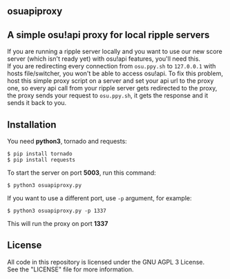 ## osuapiproxy
## A simple osu!api proxy for local ripple servers
If you are running a ripple server locally and you want to use our new score server (which isn't ready yet) with osu!api features, you'll need this.  
If you are redirecting every connection from `osu.ppy.sh` to `127.0.0.1` with hosts file/switcher, you won't be able to access osu!api. To fix this problem, host this simple proxy script on a server and set your api url to the proxy one, so every api call from your ripple server gets redirected to the proxy, the proxy sends your request to `osu.ppy.sh`, it gets the response and it sends it back to you.  

## Installation
You need **python3**, tornado and requests:
```
$ pip install tornado
$ pip install requests
```
To start the server on port **5003**, run this command:
```
$ python3 osuapiproxy.py
```
If you want to use a different port, use `-p` argument, for example:
```
$ python3 osuapiproxy.py -p 1337
```
This will run the proxy on port **1337**

## License
All code in this repository is licensed under the GNU AGPL 3 License.  
See the "LICENSE" file for more information.
